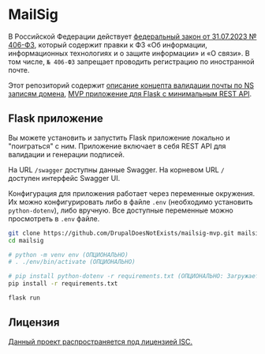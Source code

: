 # MailSig

В Российской Федерации действует [федеральный закон от 31.07.2023 № 406-ФЗ](http://publication.pravo.gov.ru/document/0001202307310022?index=2), который содержит правки к ФЗ «Об информации, информационных технологиях и о защите информации» и «О связи». В том числе, `№ 406-ФЗ` запрещает проводить регистрацию по иностранной почте.

Этот репозиторий содержит [описание концепта валидации почты по NS записям домена](doc/specification.md), [MVP приложение для Flask с минимальным REST API](#flask-приложение).


## Flask приложение

Вы можете установить и запустить Flask приложение локально и "поиграться" с ним. Приложение включает в себя REST API для валидации и генерации подписей.

На URL `/swagger` доступны данные Swagger. На корневом URL `/` доступен интерфейс Swagger UI.

Конфигурация для приложения работает через переменные окружения. Их можно конфигурировать либо в файле `.env` (необходимо установить `python-dotenv`), либо вручную. Все доступные переменные можно просмотреть в `.env` файле.

```bash
git clone https://github.com/DrupalDoesNotExists/mailsig-mvp.git mailsig
cd mailsig

# python -m venv env (ОПЦИОНАЛЬНО)
# . ./env/bin/activate (ОПЦИОНАЛЬНО)

# pip install python-dotenv -r requirements.txt (ОПЦИОНАЛЬНО: Загружает .env файл)
pip install -r requirements.txt

flask run
```


## Лицензия

[Данный проект распространяется под лицензией ISC.](LICENSE)
